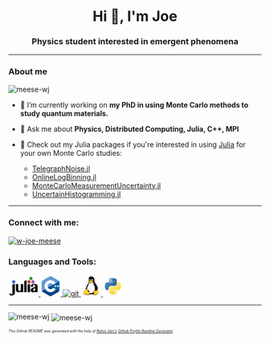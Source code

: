 <h1 align="center">Hi 👋, I'm Joe</h1>
<h3 align="center">Physics student interested in emergent phenomena</h3>

---

### About me

<p align="left"> <img src="https://komarev.com/ghpvc/?username=meese-wj&label=Profile%20views&color=0e75b6&style=flat" alt="meese-wj" /> </p>

- 🔭 I’m currently working on **my PhD in using Monte Carlo methods to study quantum materials.**

<!--- - 📝 I regularly write articles on [the Julia programming language in computational physics](https://meese-wj.github.io/JM4CP/) --->

- 💬 Ask me about **Physics, Distributed Computing, Julia, C++, MPI**

- 👀 Check out my Julia packages if you're interested in using [Julia](https://julialang.org/) for your own Monte Carlo studies:
  - [TelegraphNoise.jl](https://github.com/meese-wj/TelegraphNoise.jl)
  - [OnlineLogBinning.jl](https://github.com/meese-wj/OnlineLogBinning.jl)
  - [MonteCarloMeasurementUncertainty.jl](https://github.com/meese-wj/MonteCarloMeasurementUncertainty.jl)
  - [UncertainHistogramming.jl](https://github.com/meese-wj/UncertainHistogramming.jl)

---

<h3 align="left">Connect with me:</h3>
<p align="left">
<a href="https://linkedin.com/in/w-joe-meese" target="blank"><img align="center" src="https://raw.githubusercontent.com/rahuldkjain/github-profile-readme-generator/master/src/images/icons/Social/linked-in-alt.svg" alt="w-joe-meese" height="30" width="40" /></a>
</p>

<h3 align="left">Languages and Tools:</h3>
<p align="left"> <a href="https://julialang.org/" target="_blank" rel="noreferrer"> <img src="https://github.com/JuliaLang/julia-logo-graphics/blob/master/images/julia-logo-color.svg" alt="julia" width="60"/> </a> 
<a href="https://www.w3schools.com/cpp/" target="_blank" rel="noreferrer"> <img src="https://raw.githubusercontent.com/devicons/devicon/master/icons/cplusplus/cplusplus-original.svg" alt="cplusplus" width="40" height="40"/> </a> <a href="https://git-scm.com/" target="_blank" rel="noreferrer"> <img src="https://www.vectorlogo.zone/logos/git-scm/git-scm-icon.svg" alt="git" width="40" height="40"/> </a> <a href="https://www.linux.org/" target="_blank" rel="noreferrer"> <img src="https://raw.githubusercontent.com/devicons/devicon/master/icons/linux/linux-original.svg" alt="linux" width="40" height="40"/> </a> <a href="https://www.python.org" target="_blank" rel="noreferrer"> <img src="https://raw.githubusercontent.com/devicons/devicon/master/icons/python/python-original.svg" alt="python" width="40" height="40"/> </a> </p>

---

<p><img align="left" src="https://github-readme-stats.vercel.app/api/top-langs?username=meese-wj&hide=jupyter%20notebook,cmake,css,html,javascript&exclude=jm4cp&show_icons=true&locale=en" alt="meese-wj" /></p>

<p>&nbsp;<img align="center" src="https://github-readme-stats.vercel.app/api?username=meese-wj&show_icons=true&locale=en" alt="meese-wj" /></p>

<p style="font-size:0.5em">
<em>
This Github README was generated with the help of <a href="https://github.com/rahuldkjain" target="_blank">Rahul Jain's</a> <a href="https://github.com/rahuldkjain/github-profile-readme-generator" target="_blank">Github Profile Readme Generator</a>.
</em>
</p>


